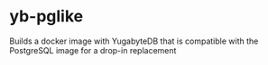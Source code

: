 # yb-pglike
Builds a docker image with YugabyteDB that is compatible with the PostgreSQL image for a drop-in replacement
